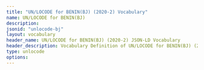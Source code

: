 ```yaml
---
title: "UN/LOCODE for BENIN(BJ) (2020-2) Vocabulary"
name: UN/LOCODE for BENIN(BJ) 
description: 
jsonid: "unlocode-bj"
layout: vocabulary
header_name: UN/LOCODE for BENIN(BJ) (2020-2) JSON-LD Vocabulary
header_description: Vocabulary Definition of UN/LOCODE for BENIN(BJ) (2020-2) semantics in HTML format. JSON-LD format is available at [unlocode-bj.jsonld](/vocabulary/unlocode-bj.jsonld)
type: unlocode
options:
---
```

